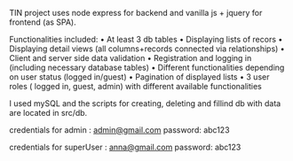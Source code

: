 TIN project uses node express for backend and vanilla js + jquery for frontend (as SPA).

Functionalities included: 
  • At least 3 db tables
  • Displaying lists of recors
  •	Displaying detail views (all columns+records connected via relationships) 
  •	Client and server side data validation
  •	Registration and logging in (including necessary database tables)
  •	Different functionalities depending on user status (logged in/guest)
  •	Pagination of displayed lists
  •	3 user roles ( logged in, guest, admin) with different available functionalities
  
I used mySQL and the scripts for creating, deleting and fillind db with data are located in src/db.

 credentials for admin : admin@gmail.com 
               password: abc123
               
credentials for superUser : anna@gmail.com 
                  password: abc123
